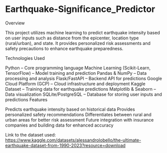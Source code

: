 # Earthquake-Significance_Predictor
Overview

This project utilizes machine learning to predict earthquake intensity based on user inputs such as distance from the epicenter, location type (rural/urban), and state. It provides personalized risk assessments and safety precautions to enhance earthquake preparedness.

Technologies Used

Python – Core programming language
Machine Learning (Scikit-Learn, TensorFlow) – Model training and prediction
Pandas & NumPy – Data processing and analysis
Flask/FastAPI – Backend API for predictions
Google Cloud Platform (GCP) – Cloud infrastructure and deployment
Kaggle Dataset – Training data for earthquake predictions
Matplotlib & Seaborn – Data visualization
SQLite/PostgreSQL – Database for storing user inputs and predictions
Features

Predicts earthquake intensity based on historical data
Provides personalized safety recommendations
Differentiates between rural and urban areas for better risk assessment
Future integration with insurance companies and building data for enhanced accuracy

Link to the dataset used:
https://www.kaggle.com/datasets/alessandrolobello/the-ultimate-earthquake-dataset-from-1990-2023?resource=download
